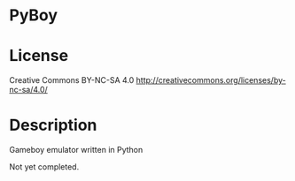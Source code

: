 # PyBoy

License
=======
Creative Commons BY-NC-SA 4.0
http://creativecommons.org/licenses/by-nc-sa/4.0/

Description
===========
Gameboy emulator written in Python

Not yet completed.
